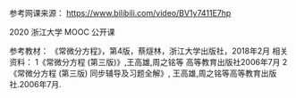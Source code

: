 参考网课来源：
https://www.bilibili.com/video/BV1y7411E7hp

2020 浙江大学 MOOC 公开课

参考教材：
《常微分方程》，第4版，蔡燧林，浙江大学出版社，2018年2月
相关资料：
1《常微分方程 (第三版)》,王高雄,周之铭等 高等教育出版社2006年7月
2《常微分方程 (第三版) 同步辅导及习题全解》, 王高雄,周之铭等高等教育出版社.2006年7月.